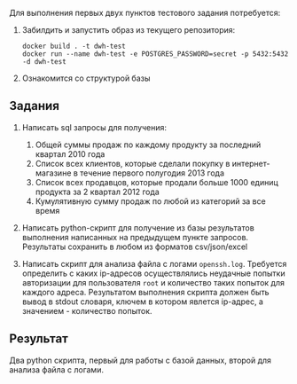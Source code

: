 Для выполнения первых двух пунктов тестового задания потребуется:
1. Забилдить и запустить образ из текущего репозитория:
   ```
   docker build . -t dwh-test 
   docker run --name dwh-test -e POSTGRES_PASSWORD=secret -p 5432:5432 -d dwh-test
   ```
2. Ознакомится со структурой базы

## Задания

1. Написать sql запросы для получения:
    1. Общей суммы продаж по каждому продукту за последний квартал 2010 года
    2. Список всех клиентов, которые сделали покупку в интернет-магазине в течение первого полугодия 2013 года
    3. Список всех продавцов, которые продали больше 1000 единиц продукта за 2 квартал 2012 года
    4. Кумулятивную сумму продаж по любой из категорий за все время

2. Написать python-скрипт для получение из базы результатов выполнения написанных на предыдущем пункте запросов. Результаты сохранить в любом из форматов csv/json/excel

3. Написать скрипт для анализа файла с логами ```openssh.log```. Требуется определить с каких ip-адресов осуществлялись неудачные попытки авторизации для пользователя ```root``` и количество таких попыток для каждого адреса. Результатом выполнения скрипта должен быть вывод в stdout словаря, ключем в котором явлется ip-адрес, а значением - количество попыток.

## Результат
Два python скрипта, первый для работы с базой данных, второй для анализа файла с логами.